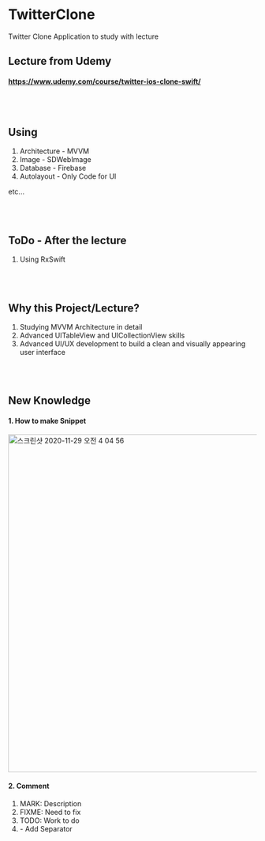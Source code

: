 # TwitterClone

Twitter Clone Application to study with lecture

## Lecture from Udemy
#### https://www.udemy.com/course/twitter-ios-clone-swift/

<br><br/>
## Using
1. Architecture - MVVM
2. Image - SDWebImage
3. Database - Firebase
4. Autolayout - Only Code for UI

etc...

<br><br/>
## ToDo - After the lecture
1. Using RxSwift

<br><br/>
## Why this Project/Lecture?
1. Studying MVVM Architecture in detail
2. Advanced UITableView and UICollectionView skills
3. Advanced UI/UX development to build a clean and visually appearing user interface

<br><br/>
## New Knowledge
#### 1. How to make Snippet
<img width="684" alt="스크린샷 2020-11-29 오전 4 04 56" src="https://user-images.githubusercontent.com/27776755/100524027-12ae5f00-31f8-11eb-813a-30892e49f497.png">


#### 2. Comment
1. MARK: Description
2. FIXME: Need to fix
3. TODO: Work to do
4. \- Add Separator
